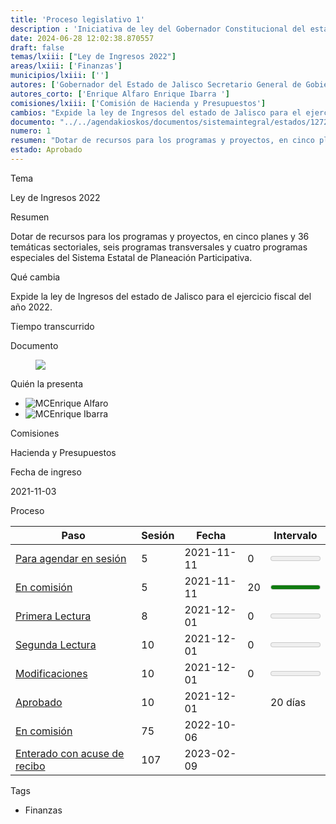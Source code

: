 ```yaml
---
title: 'Proceso legislativo 1'
description : 'Iniciativa de ley del Gobernador Constitucional del estado de Jalisco, que expide la ley de Ingresos del estado de Jalisco para el ejercicio fiscal del año 2022. Presentada mediante oficio DIELAG OF.517/2021 (F.03)(c/anexo)'
date: 2024-06-28 12:02:38.870557
draft: false
temas/lxiii: ["Ley de Ingresos 2022"]
areas/lxiii: ['Finanzas']
municipios/lxiii: ['']
autores: ['Gobernador del Estado de Jalisco Secretario General de Gobierno ']
autores_corto: ['Enrique Alfaro Enrique Ibarra ']
comisiones/lxiii: ['Comisión de Hacienda y Presupuestos']
cambios: "Expide la ley de Ingresos del estado de Jalisco para el ejercicio fiscal del año 2022."
documento: "../../agendakioskos/documentos/sistemaintegral/estados/127222.pdf"
numero: 1
resumen: "Dotar de recursos para los programas y proyectos, en cinco planes y 36 temáticas sectoriales, seis programas transversales y cuatro programas especiales del Sistema Estatal de Planeación Participativa."
estado: Aprobado
---
```


<div class="grid border">
  
  <div class="bg-light">
    <p class="fw-bold" title="¿De qué trata?">Tema
    <p>Ley de Ingresos 2022
  </div>

  <div class="bg-light doscolumnas">
    <p class="fw-bold" title="¿Qué propone?">Resumen
    <p>Dotar de recursos para los programas y proyectos, en cinco planes y 36 temáticas sectoriales, seis programas transversales y cuatro programas especiales del Sistema Estatal de Planeación Participativa.
 </div>

  <div class="bg-light">
    <p class="fw-bold">Qué cambia
    <p>Expide la ley de Ingresos del estado de Jalisco para el ejercicio fiscal del año 2022.
  </div>

<script>const diffDays = (date, otherDate) => Math.ceil(Math.abs(date - otherDate) / (1000 * 60 * 60 * 24));</script>

  <div class="bg-light">
    <p class="fw-bold">Tiempo transcurrido
    <p><span id="1"></span><script>days=diffDays(Date.now(), new Date('2021-11-03')); document.getElementById("1").innerHTML=days + " días";</script>
  </div>

  <div class="bg-light">
    <p class="fw-bold">Documento
    <p><figure class="grow link hover-light-blue" title="Click para ver el texto">
	<a href="https://congresoweb.congresojal.gob.mx/infolej/sistemaintegral/infolej/../../agendakioskos/documentos/sistemaintegral/estados/127222.pdf"><img src="/img/doc.png"></a>
    </figure>
  </div>
  
  <div class="bg-light resumen">
    <p class="fw-bold">Quién la presenta
<ul>

  <li class="dib"><span class="dib"><img class="circle" title="MC" src="/MC.png" /></span><span class="nombre">Enrique Alfaro</span>

  <li class="dib"><span class="dib"><img class="circle" title="MC" src="/MC.png" /></span><span class="nombre">Enrique Ibarra</span>

</ul>
<ul>

</ul>
  </div>

  <div class="bg-light resumen">
    <p class="fw-bold">Comisiones
    <p>

<span>Hacienda y Presupuestos</span>

  </div>

  <div class="bg-light resumen">
    <p class="fw-bold">Fecha de ingreso
    <p>2021-11-03
  </div>

  <div class="bg-light proceso">
<p class="fw-bold">Proceso
<table class="table">
  <thead>
  <tr>
    <th>Paso</th>
    <th>Sesión</th>
    <th>Fecha</th>
    <th></th>
    <th>Intervalo</th>
  </tr>
  </thead>
  <tbody>
  
  <tr>
    <td><a href="https://congresoweb.congresojal.gob.mx/infolej/sistemaintegral/infolej/../../agendakioskos/documentos/sistemaintegral/estados/127222.pdf" title="Clic para ver Iniciativa de Ley en Ingreso Administrativo">Para agendar en sesión</a></td>
    <td class="text-center">5</td>
    <td title="Registro: 2021-11-03">2021-11-11</td>
    <td class="text-end">0</td>
    <td><meter value="0" max="20"></meter></td>
  </tr>
  
  <tr>
    <td><a href="https://congresoweb.congresojal.gob.mx/infolej/sistemaintegral/infolej/../../agendakioskos/documentos/sistemaintegral/estados/127676.pdf" title="Clic para ver Iniciativa de Ley en Estudio">En comisión</a></td>
    <td class="text-center">5</td>
    <td title="Registro: 2021-11-16">2021-11-11</td>
    <td class="text-end">20</td>
    <td><meter value="20" max="20"></meter></td>
  </tr>
  
  <tr>
    <td><a href="https://congresoweb.congresojal.gob.mx/infolej/sistemaintegral/infolej/../../agendakioskos/documentos/sistemaintegral/estados/128108.pdf" title="Clic para ver Dictamen de Decreto en Estudio">Primera Lectura</a></td>
    <td class="text-center">8</td>
    <td title="Registro: 2021-12-01">2021-12-01</td>
    <td class="text-end">0</td>
    <td><meter value="0" max="20"></meter></td>
  </tr>
  
  <tr>
    <td><a href="https://congresoweb.congresojal.gob.mx/infolej/sistemaintegral/infolej/../../agendakioskos/documentos/sistemaintegral/estados/128108.pdf" title="Clic para ver Dictamen de Decreto en Estudio">Segunda Lectura</a></td>
    <td class="text-center">10</td>
    <td title="Registro: 2021-12-01">2021-12-01</td>
    <td class="text-end">0</td>
    <td><meter value="0" max="20"></meter></td>
  </tr>
  
  <tr>
    <td><a href="https://congresoweb.congresojal.gob.mx/infolej/sistemaintegral/infolej/../../agendakioskos/documentos/sistemaintegral/estados/128156.pdf" title="Clic para ver Dictamen de Decreto en Estudio">Modificaciones</a></td>
    <td class="text-center">10</td>
    <td title="Registro: 2021-12-01">2021-12-01</td>
    <td class="text-end">0</td>
    <td><meter value="0" max="20"></meter></td>
  </tr>
  
  <tr class="bg-success-subtle">
    <td><a href="https://congresoweb.congresojal.gob.mx/infolej/sistemaintegral/infolej/../../agendakioskos/documentos/sistemaintegral/estados/128135.pdf" title="Clic para ver Minuta de Decreto Concluido">Aprobado</a></td>
    <td class="text-center">10</td>
    <td title="Registro: 2021-12-01">2021-12-01</td>
    <td class="text-end"></td>
    <td class="text-center">20 días</td>
  </tr>
  
  <tr>
    <td><a href="https://congresoweb.congresojal.gob.mx/infolej/sistemaintegral/infolej/../../agendakioskos/documentos/sistemaintegral/estados/135640.pdf" title="Clic para ver Comunicaciones de Trámite Legislativo en Estudio">En comisión</a></td>
    <td class="text-center">75</td>
    <td title="Registro: 2022-09-21">2022-10-06</td>
    <td class="text-end"></td>
    <td class="text-center"></td>
  </tr>
  
  <tr>
    <td><a href="https://congresoweb.congresojal.gob.mx/infolej/sistemaintegral/infolej/../../agendakioskos/documentos/sistemaintegral/estados/138713.pdf" title="Clic para ver Comunicaciones de Trámite Legislativo en Concluido">Enterado con acuse de recibo</a></td>
    <td class="text-center">107</td>
    <td title="Registro: 2022-12-06">2023-02-09</td>
    <td class="text-end"></td>
    <td class="text-center"></td>
  </tr>
  
  </tbody>
</table>

  </div>

  <div class="bg-light proceso">


<p class="fw-bold">Tags
<ul>

  <li class="link f5 no-underline br-pill ba ph3 pv2 mb2 dib black sans-serif">Finanzas

</ul>


  </div>
</div>

<!--more-->
